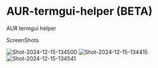 # AUR-termgui-helper (BETA)
AUR termgui helper


ScreenShots

![Shot-2024-12-15-134500](https://github.com/user-attachments/assets/a4eef8c3-a1ff-4438-9aa8-e679cd03a6b4)
![Shot-2024-12-15-134415](https://github.com/user-attachments/assets/23c32d05-f7b7-4e71-b748-f2c679d2096a)
![Shot-2024-12-15-134541](https://github.com/user-attachments/assets/bd2a6d6f-1b4c-4b0d-972e-7553595bc06e)
